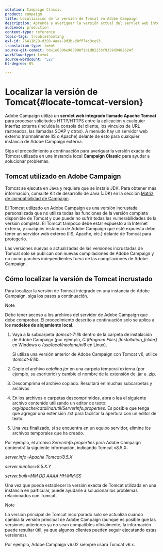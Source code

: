 ```yaml
---
solution: Campaign Classic
product: campaign
title: Localización de la versión de Tomcat en Adobe Campaign
description: Aprenda a averiguar la versión actual del servlet web integrado Tomcat utilizado en una instancia de Adobe Campaign.
audience: production
content-type: reference
topic-tags: troubleshooting
exl-id: 76411b29-d300-4aaa-8d3b-d8ff74c3ce93
translation-type: tm+mt
source-git-commit: b0a1e0596e985998f1a1d02236f9359d0482624f
workflow-type: tm+mt
source-wordcount: '527'
ht-degree: 0%

---
```


# Localizar la versión de Tomcat{#locate-tomcat-version}

Adobe Campaign utiliza un **servlet web integrado llamado Apache Tomcat** para procesar solicitudes HTTP/HTTPS entre la aplicación y cualquier interfaz externa (incluida la consola del cliente, los vínculos de URL rastreados, las llamadas SOAP y otros). A menudo hay un servidor web externo (normalmente IIS o Apache) delante de esto para cualquier instancia de Adobe Campaign externa.

Siga el procedimiento a continuación para averiguar la versión exacta de Tomcat utilizada en una instancia local **Campaign Classic** para ayudar a solucionar problemas.

## Tomcat utilizado en Adobe Campaign

Tomcat se ejecuta en Java y requiere que se instale JDK. Para obtener más información, consulte Kit de desarrollo de Java (JDK) en la sección [Matriz de compatibilidad de Campaign](../../rn/using/compatibility-matrix.md).

El Tomcat utilizado en Adobe Campaign es una versión incrustada personalizada que no utiliza todas las funciones de la versión completa disponible de Tomcat y que puede no sufrir todas las vulnerabilidades de la versión completa. El Tomcat tampoco debe estar expuesto a la Internet externa, y cualquier instancia de Adobe Campaign que esté expuesta debe tener un servidor web externo (IIS, Apache, etc.) delante de Tomcat para protegerlo.

Las versiones nuevas o actualizadas de las versiones incrustadas de Tomcat solo se publican con nuevas compilaciones de Adobe Campaign y no como parches independientes fuera de las compilaciones de Adobe Campaign.

## Cómo localizar la versión de Tomcat incrustado

Para localizar la versión de Tomcat integrado en una instancia de Adobe Campaign, siga los pasos a continuación.

>[!NOTE]
>
>Debe tener acceso a los archivos del servidor de Adobe Campaign que debe comprobar. El procedimiento descrito a continuación solo se aplica a los **modelos de alojamiento local**.

1. Vaya a la subcarpeta *\tomcat-7\lib* dentro de la carpeta de instalación de Adobe Campaign (por ejemplo, *C:\Program Files\ [Installation_folder]* en Windows o */usr/local/neolane/nl6* en Linux).

   Si utiliza una versión anterior de Adobe Campaign con Tomcat v6, utilice *\tomcat-6\lib*.

1. Copie el archivo *catalina.jar* en una carpeta temporal externa (por ejemplo, su escritorio) y cambie el nombre de la extensión de .jar a .zip.

1. Descomprima el archivo copiado. Resultará en muchas subcarpetas y archivos.

1. En los archivos o carpetas descomprimidos, abra o lea el siguiente archivo contenido utilizando un editor de texto: *org/apache/catalina/util/ServerInfo.properties*. Es posible que tenga que agregar una extensión .txt para facilitar la apertura con un editor de texto.

1. Una vez finalizado, si se encuentra en un equipo servidor, elimine los archivos temporales que ha creado.

Por ejemplo, el archivo *ServerInfo.properties* para Adobe Campaign contendrá la siguiente información, indicando Tomcat v8.5.X:

*server.info=Apache Tomcat/8.5.X*

*server.number=8.5.X.Y*

*server.built=MM DD AAAA HH:MM:SS*

Una vez que pueda establecer la versión exacta de Tomcat utilizada en una instancia en particular, puede ayudarle a solucionar los problemas relacionados con Tomcat.

>[!NOTE]
>
>La versión principal de Tomcat incorporado solo se actualiza cuando cambia la versión principal de Adobe Campaign (aunque es posible que las versiones anteriores ya no sean compatibles oficialmente, la información puede resultar útil, ya que algunos clientes pueden seguir ejecutando estas versiones).
>
>Por ejemplo, Adobe Campaign v6.02 siempre usará Tomcat v6.x.
